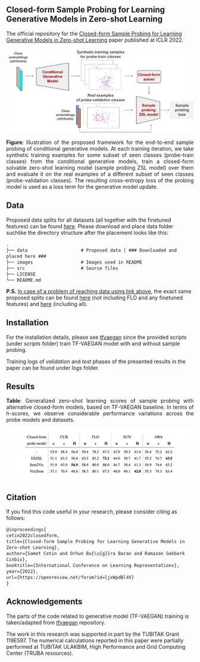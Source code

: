 ## Closed-form Sample Probing for Learning Generative Models in Zero-shot Learning

The official repository for the [Closed-form Sample Probing for Learning Generative Models in Zero-shot Learning](https://openreview.net/forum?id=ljxWpdBl4V) paper published at ICLR 2022.


<p align="center"> <img src = "images/meta-genzsl-intro.png" width="700"> </p>
<p align="justify"> <b>Figure</b>: Illustration of the proposed framework for the end-to-end sample probing of conditional generative models. At each training iteration, we take synthetic training examples for some subset of seen classes (probe-train classes) from the conditional generative models, train a closed-form solvable zero-shot learning model (sample probing ZSL model) over them and evaluate it on the real examples of a different subset of seen classes (probe-validation classes). The resulting cross-entropy loss of the probing model is used as a loss term for the generative model update.
</p>


## Data
Proposed data splits for all datasets (all together with the finetuned features) can be found [here](https://drive.google.com/drive/folders/1rCfyAr2dWuNN5O2kbouclaFjNIbPqeHy?usp=sharing). Please download and place data folder suchlike the directory structure after the placement looks like this:

    .
    ├── data                    # Proposed data | ### Downloaded and placed here ###
    ├── images                  # Images used in README
    ├── src                     # Source files
    ├── LICENSE
    └── README.md

**P.S.** <ins>In case of a problem of reaching data using link above</ins>, the exact same proposed splits can be found [here](https://www.mpi-inf.mpg.de/departments/computer-vision-and-machine-learning/research/zero-shot-learning/zero-shot-learning-the-good-the-bad-and-the-ugly) (not including FLO and any finetuned features) and [here](https://github.com/akshitac8/tfvaegan) (including all).

## Installation
For the installation details, please see [tfvaegan](https://github.com/akshitac8/tfvaegan) since the provided scripts (under <i>scripts</i> folder) train TF-VAEGAN model with and without sample probing. 

Training logs of <i>validation</i> and <i>test</i> phases of the presented results in the paper can be found under <i>logs</i> folder.

## Results

<p align="justify"> <b>Table</b>: Generalized zero-shot learning scores of sample probing with alternative closed-form models, based on TF-VAEGAN baseline. In terms of h-scores, we observe considerable performance variations across the probe models and datasets.</p>
<p align="center"> <img src = "images/sample-probing-with-alternative-closed-form-models.png" width="800"> </p>

## Citation
If you find this code useful in your research, please consider citing as follows:
```
@inproceedings{
cetin2022closedform,
title={Closed-form Sample Probing for Learning Generative Models in Zero-shot Learning},
author={Samet Cetin and Orhun Bu{\u{g}}ra Baran and Ramazan Gokberk Cinbis},
booktitle={International Conference on Learning Representations},
year={2022},
url={https://openreview.net/forum?id=ljxWpdBl4V}
}
```
## Acknowledgements
The parts of the code related to generative model (TF-VAEGAN) training is taken/adapted from [tfvaegan](https://github.com/akshitac8/tfvaegan) repository.

The work in this research was supported in part by the TUBITAK Grant 119E597. The numerical calculations reported in this paper were partially performed at TUBITAK ULAKBIM, High Performance and Grid Computing Center (TRUBA resources).
